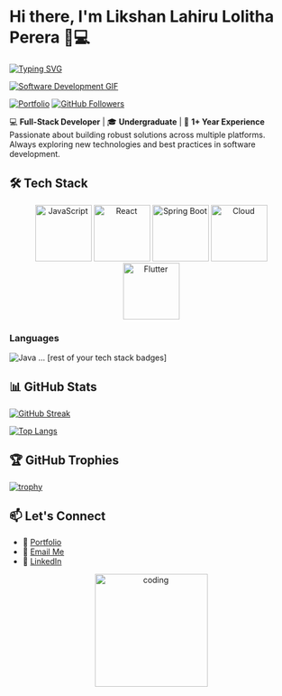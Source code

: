 # Hi there, I'm Likshan Lahiru Lolitha Perera 👨💻

[![Typing SVG](https://readme-typing-svg.demolab.com?font=Fira+Code&size=25&duration=4000&pause=1000&color=38C71A&width=435&lines=Full-Stack+Developer;Mobile+App+Enthusiast;Cloud+Solutions+Builder)](https://git.io/typing-svg)

[![Software Development GIF](https://media.giphy.com/media/v1.Y2lkPTc5MGI3NjExZ2RwN2JxYXlmaG1wZzB6cGJ5d2VmbGd1d3lvbW9pZzV0N3d2d3N6MyZlcD12MV9pbnRlcm5hbF9naWZfYnlfaWQmY3Q9Zw/qgQUggAC3Pfv687qPC/giphy.gif)](https://likshanlahiru.netlify.app/)

[![Portfolio](https://img.shields.io/badge/Portfolio-FF7139?style=flat&logo=google-chrome&logoColor=white)](https://likshanlahiru.netlify.app/)
[![GitHub Followers](https://img.shields.io/github/followers/LikshanLahiru?label=Follow&style=social)](https://github.com/LikshanLahiru)

💻 **Full-Stack Developer** | 🎓 **Undergraduate** | 🚀 **1+ Year Experience**  
Passionate about building robust solutions across multiple platforms. Always exploring new technologies and best practices in software development.

## 🛠️ Tech Stack

<div align="center">
  <img src="https://media.giphy.com/media/ln7z2eWriiQAllfVcn/giphy.gif" width="100" title="JavaScript">
  <img src="https://media.giphy.com/media/kH6CqYiquZawmU1HI6/giphy.gif" width="100" title="React">
  <img src="https://media.giphy.com/media/Sr8xDpMwVKOHUWDVRD/giphy.gif" width="100" title="Spring Boot">
  <img src="https://media.giphy.com/media/3oKIPEqDGUULpEU0aQ/giphy.gif" width="100" title="Cloud">
  <img src="https://media.giphy.com/media/3o6fJ1BM7R2EBRDnxK/giphy.gif" width="100" title="Flutter">
</div>

### **Languages**
![Java](https://img.shields.io/badge/Java-ED8B00?style=flat&logo=openjdk&logoColor=white)
... [rest of your tech stack badges]

## 📊 GitHub Stats

[![GitHub Streak](https://streak-stats.demolab.com/?user=LikshanLahiru&theme=radical)](https://git.io/streak-stats)

[![Top Langs](https://github-readme-stats.vercel.app/api/top-langs/?username=LikshanLahiru&layout=compact&theme=radical)](https://github.com/LikshanLahiru)

## 🏆 GitHub Trophies
[![trophy](https://github-profile-trophy.vercel.app/?username=LikshanLahiru&theme=onedark&row=2&column=4)](https://github.com/ryo-ma/github-profile-trophy)

## 📫 Let's Connect
- 🔗 [Portfolio](https://likshanlahiru.netlify.app/)
- 📧 [Email Me](mailto:lahiru212001@gmail.com)
- 💼 [LinkedIn](https://www.linkedin.com/in/likshan-lahiru/)

<div align="center">
  <img src="https://media.giphy.com/media/ZVik7pBtu9dNS/giphy.gif" width="200" alt="coding">
</div>
